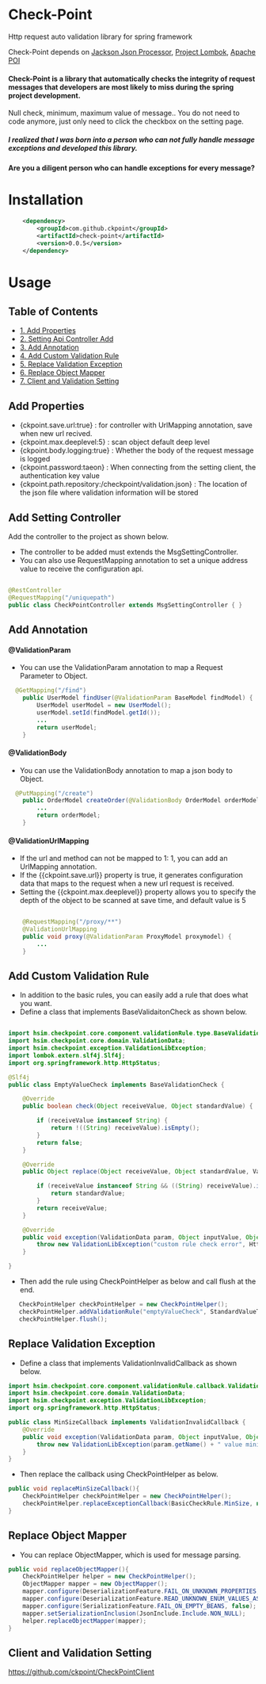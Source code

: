 
# Check-Point
Http request auto validation library for spring framework

 Check-Point depends on [Jackson Json Processor](https://github.com/FasterXML/jackson), [Project Lombok](http://projectlombok.org/),
[Apache POI](https://github.com/apache/poi)

#### Check-Point is a library that automatically checks the integrity of request messages that developers are most likely to miss during the spring project development.
Null check, minimum, maximum value of message.. You do not need to code anymore, just only need to click the checkbox on the setting page.

##### I realized that I was born into a person who can not fully handle message exceptions and developed this library.

#### Are you a diligent person who can handle exceptions for every message?


# Installation

```xml
    <dependency>
        <groupId>com.github.ckpoint</groupId>
        <artifactId>check-point</artifactId>
        <version>0.0.5</version>
    </dependency>
```

# Usage

## Table of Contents
- [ 1. Add Properties ](#add-properteis)
- [ 2. Setting Api Controller Add ](#add-setting-controller)
- [ 3. Add Annotation ](#add-annotation)
- [ 4. Add Custom Validation Rule](#add-custom-validation-rule)
- [ 5. Replace Validation Exception](#replace-validation-exception)
- [ 6. Replace Object Mapper](#replace-object-mapper)
- [ 7. Client and Validation Setting](#client-and-validation-setting)

## Add Properties

- {ckpoint.save.url:true} : for controller with UrlMapping annotation, save when new url recived.
- {ckpoint.max.deeplevel:5} : scan object default deep level
- {ckpoint.body.logging:true} : Whether the body of the request message is logged
- {ckpoint.password:taeon} : When connecting from the setting client, the authentication key value
- {ckpoint.path.repository:/checkpoint/validation.json} : The location of the json file where validation information will be stored

## Add Setting Controller
Add the controller to the project as shown below.

- The controller to be added must extends the MsgSettingController.
- You can also use RequestMapping annotation to set a unique address value to receive the configuration api.

```java

@RestController
@RequestMapping("/uniquepath")
public class CheckPointController extends MsgSettingController { }

```

## Add Annotation

#### @ValidationParam
- You can use the ValidationParam annotation to map a Request Parameter to Object.

```java
  @GetMapping("/find")
    public UserModel findUser(@ValidationParam BaseModel findModel) {
        UserModel userModel = new UserModel();
        userModel.setId(findModel.getId());
        ...
        return userModel;
    }
```
#### @ValidationBody
- You can use the ValidationBody annotation to map a json body to Object.

```java
  @PutMapping("/create")
    public OrderModel createOrder(@ValidationBody OrderModel orderModel) {
        ...
        return orderModel;
    }
```
#### @ValidationUrlMapping
- If the url and method can not be mapped to 1: 1, you can add an UrlMapping annotation.
- If the {{ckpoint.save.url}} property is true, it generates configuration data that maps to the request when a new url request is received.
- Setting the {{ckpoint.max.deeplevel}} property allows you to specify the depth of the object to be scanned at save time, and default value is 5
```java

    @RequestMapping("/proxy/**")
    @ValidationUrlMapping
    public void proxy(@ValidationParam ProxyModel proxymodel) {
        ...
    }
```

## Add Custom Validation Rule
- In addition to the basic rules, you can easily add a rule that does what you want.
- Define a class that  implements BaseValidaitonCheck as shown below.
```java

import hsim.checkpoint.core.component.validationRule.type.BaseValidationCheck;
import hsim.checkpoint.core.domain.ValidationData;
import hsim.checkpoint.exception.ValidationLibException;
import lombok.extern.slf4j.Slf4j;
import org.springframework.http.HttpStatus;

@Slf4j
public class EmptyValueCheck implements BaseValidationCheck {

    @Override
    public boolean check(Object receiveValue, Object standardValue) {

        if (receiveValue instanceof String) {
            return !((String) receiveValue).isEmpty();
        }
        return false;
    }

    @Override
    public Object replace(Object receiveValue, Object standardValue, ValidationData param) {

        if (receiveValue instanceof String && ((String) receiveValue).isEmpty()) {
            return standardValue;
        }
        return receiveValue;
    }

    @Override
    public void exception(ValidationData param, Object inputValue, Object standardValue) {
        throw new ValidationLibException("custom rule check error", HttpStatus.BAD_REQUEST);
    }

}
```

- Then add the rule using CheckPointHelper as below and call flush at the end.

```java
   CheckPointHelper checkPointHelper = new CheckPointHelper();
   checkPointHelper.addValidationRule("emptyValueCheck", StandardValueType.STRING, new EmptyValueCheck(), new AssistType().string());
   checkPointHelper.flush();
```

## Replace Validation Exception

-  Define a class that  implements ValidationInvalidCallback as shown below.
```java
import hsim.checkpoint.core.component.validationRule.callback.ValidationInvalidCallback;
import hsim.checkpoint.core.domain.ValidationData;
import hsim.checkpoint.exception.ValidationLibException;
import org.springframework.http.HttpStatus;

public class MinSizeCallback implements ValidationInvalidCallback {
    @Override
    public void exception(ValidationData param, Object inputValue, Object standardValue) {
        throw new ValidationLibException(param.getName() + " value minimum is " + standardValue + " but, input " + inputValue, HttpStatus.NOT_ACCEPTABLE);
    }
}
```
- Then replace the callback using CheckPointHelper as below.

```java
public void replaceMinSizeCallback(){
    CheckPointHelper checkPointHelper = new CheckPointHelper();
    checkPointHelper.replaceExceptionCallback(BasicCheckRule.MinSize, new MinSizeCallback());
}
```

## Replace Object Mapper

- You can replace ObjectMapper, which is used for message parsing.
```java
public void replaceObjectMapper(){
	CheckPointHelper helper = new CheckPointHelper();
	ObjectMapper mapper = new ObjectMapper();
	mapper.configure(DeserializationFeature.FAIL_ON_UNKNOWN_PROPERTIES, false);
	mapper.configure(DeserializationFeature.READ_UNKNOWN_ENUM_VALUES_AS_NULL, true);
	mapper.configure(SerializationFeature.FAIL_ON_EMPTY_BEANS, false);
	mapper.setSerializationInclusion(JsonInclude.Include.NON_NULL);
	helper.replaceObjectMapper(mapper);
}
```

## Client and Validation Setting

https://github.com/ckpoint/CheckPointClient
